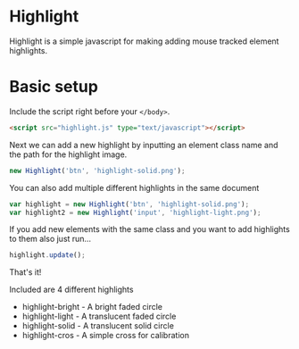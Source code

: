 # Highlight
Highlight is a simple javascript for making adding mouse tracked element highlights.

# Basic setup
Include the script right before your `</body>`.

```html
<script src="highlight.js" type="text/javascript"></script>
```

Next we can add a new highlight by inputting an element class name and the path for the highlight image. 

```javascript
new Highlight('btn', 'highlight-solid.png');
```

You can also add multiple different highlights in the same document

```javascript
var highlight = new Highlight('btn', 'highlight-solid.png');
var highlight2 = new Highlight('input', 'highlight-light.png');
```

If you add new elements with the same class and you want to add highlights to them also just run…

```javascript
highlight.update();
```

That's it!

Included are 4 different highlights
* highlight-bright - A bright faded circle
* highlight-light - A translucent faded circle
* highlight-solid - A translucent solid circle
* highlight-cros - A simple cross for calibration
